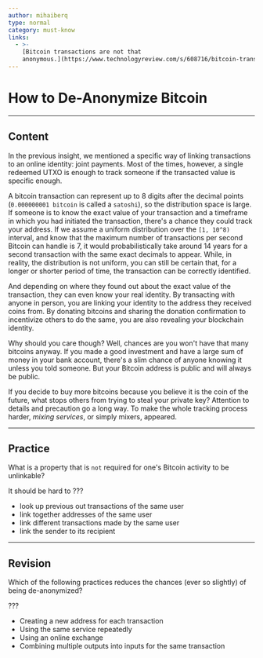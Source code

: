 ```yaml
---
author: mihaiberq
type: normal
category: must-know
links:
  - >-
    [Bitcoin transactions are not that
    anonymous.](https://www.technologyreview.com/s/608716/bitcoin-transactions-arent-as-anonymous-as-everyone-hoped/){website}
---
```


# How to De-Anonymize Bitcoin


---

## Content

In the previous insight, we mentioned a specific way of linking transactions to an online identity: joint payments. Most of the times, however, a single redeemed UTXO is enough to track someone if the transacted value is specific enough.

A bitcoin transaction can represent up to 8 digits after the decimal points (`0.000000001 bitcoin` is called a `satoshi`), so the distribution space is large. If someone is to know the exact value of your transaction and a timeframe in which you had initiated the transaction, there's a chance they could track your address. If we assume a uniform distribution over the `[1, 10^8)` interval, and know that the maximum number of transactions per second Bitcoin can handle is 7, it would probabilistically take around 14 years for a second transaction with the same exact decimals to appear. While, in reality, the distribution is not uniform, you can still be certain that, for a longer or shorter period of time, the transaction can be correctly identified.

And depending on where they found out about the exact value of the transaction, they can even know your real identity. By transacting with anyone in person, you are linking your identity to the address they received coins from. By donating bitcoins and sharing the donation confirmation to incentivize others to do the same, you are also revealing your blockchain identity.

Why should you care though? Well, chances are you won't have that many bitcoins anyway. If you made a good investment and have a large sum of money in your bank account, there's a slim chance of anyone knowing it unless you told someone. But your Bitcoin address is public and will always be public.

If you decide to buy more bitcoins because you believe it is the coin of the future, what stops others from trying to steal your private key? Attention to details and precaution go a long way. To make the whole tracking process harder, *mixing services*, or simply mixers, appeared. 


---

## Practice

What is a property that is `not` required for one's Bitcoin activity to be unlinkable?

It should be hard to ???

* look up previous out transactions of the same user
* link together addresses of the same user
* link different transactions made by the same user
* link the sender to its recipient


---

## Revision

Which of the following practices reduces the chances (ever so slightly) of being de-anonymized?

???

* Creating a new address for each transaction
* Using the same service repeatedly
* Using an online exchange
* Combining multiple outputs into inputs for the same transaction
 
